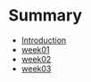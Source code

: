 # Summary

* [Introduction](README.md)
* [week01](week01/week01.md)
* [week02](week02/week02.md)
* [week03](week03/week03)


